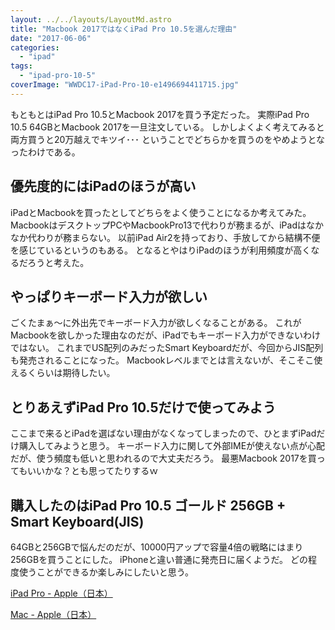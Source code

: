 ```yaml
---
layout: ../../layouts/LayoutMd.astro
title: "Macbook 2017ではなくiPad Pro 10.5を選んだ理由"
date: "2017-06-06"
categories: 
  - "ipad"
tags: 
  - "ipad-pro-10-5"
coverImage: "WWDC17-iPad-Pro-10-e1496694411715.jpg"
---
```


もともとはiPad Pro 10.5とMacbook 2017を買う予定だった。 実際iPad Pro 10.5 64GBとMacbook 2017を一旦注文している。 しかしよくよく考えてみると両方買うと20万越えでキツイ･･･ ということでどちらかを買うのをやめようとなったわけである。

## 優先度的にはiPadのほうが高い

iPadとMacbookを買ったとしてどちらをよく使うことになるか考えてみた。 MacbookはデスクトップPCやMacbookPro13で代わりが務まるが、iPadはなかなか代わりが務まらない。 以前iPad Air2を持っており、手放してから結構不便を感じているというのもある。 となるとやはりiPadのほうが利用頻度が高くなるだろうと考えた。

## やっぱりキーボード入力が欲しい

ごくたまぁ～に外出先でキーボード入力が欲しくなることがある。 これがMacbookを欲しかった理由なのだが、iPadでもキーボード入力ができないわけではない。 これまでUS配列のみだったSmart Keyboardだが、今回からJIS配列も発売されることになった。 Macbookレベルまでとは言えないが、そこそこ使えるくらいは期待したい。

## とりあえずiPad Pro 10.5だけで使ってみよう

ここまで来るとiPadを選ばない理由がなくなってしまったので、ひとまずiPadだけ購入してみようと思う。 キーボード入力に関して外部IMEが使えない点が心配だが、使う頻度も低いと思われるので大丈夫だろう。 最悪Macbook 2017を買ってもいいかな？とも思ってたりするｗ

## 購入したのはiPad Pro 10.5 ゴールド 256GB + Smart Keyboard(JIS)

64GBと256GBで悩んだのだが、10000円アップで容量4倍の戦略にはまり256GBを買うことにした。 iPhoneと違い普通に発売日に届くようだ。 どの程度使うことができるか楽しみにしたいと思う。

[iPad Pro \- Apple（日本）](https://www.apple.com/jp/ipad-pro/)

[Mac \- Apple（日本）](https://www.apple.com/jp/mac/)
